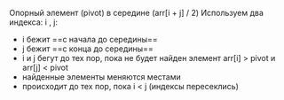 Опорный элемент (pivot) в середине (arr[i + j] / 2)
Используем два индекса: i , j:
- i бежит ==с начала до середины==
- j бежит ==с конца до середины==
- i и j бегут до тех пор, пока не будет найден элемент arr[i] > pivot и arr[j] < pivot
- найденные элементы меняются местами
- происходит до тех пор, пока i < j (индексы пересеклись)
